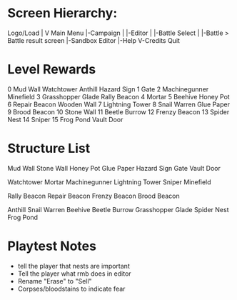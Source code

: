 Screen Hierarchy:
=================

Logo/Load
|
V
Main Menu
|-Campaign
| |-Editor
| |-Battle Select
|   |-Battle > Battle result screen
|-Sandbox Editor
|-Help
V-Credits
Quit


Level Rewards
=============
0
Mud Wall
Watchtower
Anthill
Hazard Sign
1
Gate
2
Machinegunner
Minefield
3
Grasshopper Glade
Rally Beacon
4
Mortar
5
Beehive
Honey Pot
6
Repair Beacon
Wooden Wall
7
Lightning Tower
8
Snail Warren
Glue Paper
9
Brood Beacon
10
Stone Wall
11
Beetle Burrow
12
Frenzy Beacon
13
Spider Nest
14
Sniper
15
Frog Pond
Vault Door



Structure List
==============
Mud Wall
Stone Wall
Honey Pot
Glue Paper
Hazard Sign
Gate
Vault Door

Watchtower
Mortar
Machinegunner
Lightning Tower
Sniper
Minefield

Rally Beacon
Repair Beacon
Frenzy Beacon
Brood Beacon

Anthill
Snail Warren
Beehive
Beetle Burrow
Grasshopper Glade
Spider Nest
Frog Pond


<!-- 1 - Watchtower
2 - Door
3 - Snail
4 - Mortar
5 - Bee
6 - Heavy wall
7 - Sniper
8 - Beetle

0 ant
0 wall
1 watchtower
2 door
3 snail
4 machinegun
5 bee
6 heavy wall
7 sniper
8 frog

Mortar
Lightning tower
Honeypot
Grasshopper
Dung Beetle -->

Playtest Notes
==============

- tell the player that nests are important
- Tell the player what rmb does in editor
- Rename "Erase" to "Sell"
- Corpses/bloodstains to indicate fear